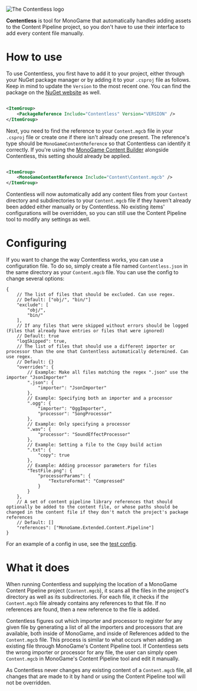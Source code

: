 ![The Contentless logo](https://raw.githubusercontent.com/Ellpeck/Contentless/main/Logo.png)

**Contentless** is tool for MonoGame that automatically handles adding assets to the Content Pipeline project, so you don't have to use their interface to add every content file manually.

# How to use
To use Contentless, you first have to add it to your project, either through your NuGet package manager or by adding it to your `.csproj` file as follows. Keep in mind to update the `Version` to the most recent one. You can find the package on the [NuGet website](https://www.nuget.org/packages/Contentless/) as well.
```xml

<ItemGroup>
    <PackageReference Include="Contentless" Version="VERSION" />
</ItemGroup>
```
Next, you need to find the reference to your `Content.mgcb` file in your `.csproj` file or create one if there isn't already one present. The reference's type should be `MonoGameContentReference` so that Contentless can identify it correctly. If you're using the [MonoGame Content Builder](https://www.nuget.org/packages/MonoGame.Content.Builder.Task) alongside Contentless, this setting should already be applied.
```xml

<ItemGroup>
    <MonoGameContentReference Include="Content\Content.mgcb" />
</ItemGroup>
```

Contentless will now automatically add any content files from your `Content` directory and subdirectories to your `Content.mgcb` file if they haven't already been added either manually or by Contentless. No existing items' configurations will be overridden, so you can still use the Content Pipeline tool to modify any settings as well.

# Configuring
If you want to change the way Contentless works, you can use a configuration file. To do so, simply create a file named `Contentless.json` in the same directory as your `Content.mgcb` file. You can use the config to change several options:
```json5
{
    // The list of files that should be excluded. Can use regex. 
    // Default: ["obj/", "bin/"]
    "exclude": [
        "obj/",
        "bin/"
    ],
    // If any files that were skipped without errors should be logged (Files that already have entries or files that were ignored)
    // Default: true
    "logSkipped": true,
    // The list of files that should use a different importer or processor than the one that Contentless automatically determined. Can use regex.
    // Default: {}
    "overrides": {
        // Example: Make all files matching the regex ".json" use the importer "JsonImporter"
        ".json": {
            "importer": "JsonImporter"
        },
        // Example: Specifying both an importer and a processor
        ".ogg": {
            "importer": "OggImporter",
            "processor": "SongProcessor"
        },
        // Example: Only specifying a processor
        ".wav": {
            "processor": "SoundEffectProcessor"
        },
        // Example: Setting a file to the Copy build action
        ".txt": {
            "copy": true
        },
        // Example: Adding processor parameters for files
        "TestFile.png": {
            "processorParams": {
                "TextureFormat": "Compressed"
            }
        }
    },
    // A set of content pipeline library references that should optionally be added to the content file, or whose paths should be changed in the content file if they don't match the project's package references
    // Default: []
    "references": ["MonoGame.Extended.Content.Pipeline"]
}
```
For an example of a config in use, see the [test config](https://github.com/Ellpeck/Contentless/blob/main/Test/Content/Contentless.json).

# What it does
When running Contentless and supplying the location of a MonoGame Content Pipeline project (`Content.mgcb`), it scans all the files in the project's directory as well as its subdirectories. For each file, it checks if the `Content.mgcb` file already contains any references to that file. If no references are found, then a new reference to the file is added.

Contentless figures out which importer and processor to register for any given file by generating a list of all the importers and processors that are available, both inside of MonoGame, and inside of References added to the `Content.mgcb` file. This process is similar to what occurs when adding an existing file through MonoGame's Content Pipeline tool. If Contentless sets the wrong importer or processor for any file, the user can simply open `Content.mgcb` in MonoGame's Content Pipeline tool and edit it manually.

As Contentless never changes any existing content of a `Content.mgcb` file, all changes that are made to it by hand or using the Content Pipeline tool will not be overridden.
